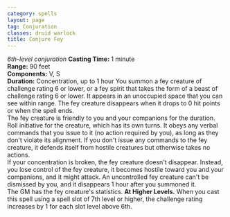 ```yaml
---
category: spells
layout: page
tag: Conjuration
classes: druid warlock
title: Conjure Fey
---
```


_6th-level conjuration_ **Casting Time:** 1 minute    
**Range:** 90 feet    
**Components:** V, S    
**Duration:** Concentration, up to 1 hour You summon a fey creature of challenge rating 6 or lower, or a fey spirit that takes the form of a beast of challenge rating 6 or lower. It appears in an unoccupied space that you can see within range. The fey creature disappears when it drops to 0 hit points or when the spell ends.    
The fey creature is friendly to you and your companions for the duration. Roll initiative for the creature, which has its own turns. It obeys any verbal commands that you issue to it (no action required by you), as long as they don't violate its alignment. If you don't issue any commands to the fey creature, it defends itself from hostile creatures but otherwise takes no actions.    
If your concentration is broken, the fey creature doesn't disappear. Instead, you lose control of the fey creature, it becomes hostile toward you and your companions, and it might attack. An uncontrolled fey creature can't be dismissed by you, and it disappears 1 hour after you summoned it.    
The GM has the fey creature's statistics. **At Higher Levels.** When you cast this spell using a spell slot of 7th level or higher, the challenge rating increases by 1 for each slot level above 6th. 